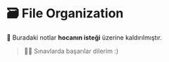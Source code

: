 # 🗃️ File Organization

📢 Buradaki notlar **hocanın isteği** üzerine kaldırılmıştır.

> 👨‍🎓 Sınavlarda başarılar dilerim :)
